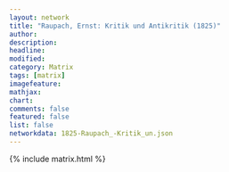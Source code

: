 ```yaml
---
layout: network
title: "Raupach, Ernst: Kritik und Antikritik (1825)"
author:
description:
headline:
modified:
category: Matrix
tags: [matrix]
imagefeature: 
mathjax: 
chart: 
comments: false
featured: false
list: false
networkdata: 1825-Raupach_-Kritik_un.json
---
```

{% include matrix.html %}
